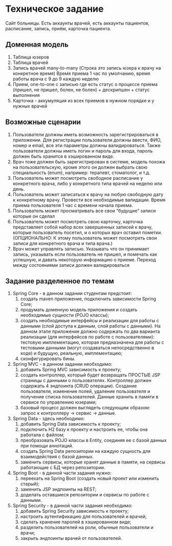 # Техническое задание
Сайт больницы. Есть аккаунты врачей, есть аккаунты пациентов, расписание, запись, приём, карточка пациента.

## Доменная модель
1. Таблица юзеров
2.	Таблица врачей
3.	Запись врачей many-to-many (Строка это запись юзера к врачу на конкретное время) Время приема 1 час по умолчанию, время работы врача с 9 до 9 каждую неделю
4.	Прием, one-to-one с записью где есть статус о процессе приема (пришел, не пришел, болен, не болен) + дескрипшен + статус выполнения
5.	Карточка - аккумуляция из всех приемов в нужном порядке и у нужных врачей

## Возможные сценарии
1.	Пользователи должны иметь возможность зарегистрироваться в приложении. Для регистрации пользователи должны ввести, ФИО, номер и email, все эти параметры должны валидироваться. Также пользователи должны иметь логин и пароль для входа, пароль должен быть хранится в хэшированном виде.
2.	Врач тоже должен быть зарегистрирован в системе, модель похожа на пользовательскую, кроме этого он должен выбрать свою специальность (enum), например: терапевт, стоматолог, и т.д.
3.	Пользователь может посмотреть свободное расписание у конкретного врача, либо у конкретного типа врачей на неделю или день.
4.	Пользователь может записаться к врачу на любую свободную дату к конкретному врачу. Провести все необходимые валидации. Время приема пользователя 1 час с времени начала приема.
5.	Пользователь может просматривать все свои “будущие” записи которые он сделал
6.	Пользователь может посмотреть свою карточку, карточка представляет собой набор всех завершенных записей к врачу, которые пользователь посетил, и о которых врач оставил пометки. (ОПЦИОНАЛЬНО: К этому пользователь может посмотреть свои записи для конкретного врача и типа врача.)
7.	Врач может управлять записью. Указывать что он принимает запись, указывать если пользователь не пришел, и помечать как успешную, и давать некоторую информацию о приеме. Переход между состояниями записи должен валидироваться

## Задание разделенное по темам
1.	Spring Core - в данном задании студентам предстоит:
      1)    создать maven приложение, подключить зависимости Spring Core;
      2)	продумать доменную модель приложения и создать необходимые сущности (POJO классы);
      3)	создать необходимые интерфейсы и реализации для работы с данными (слой доступа к данным, слой работы с данными). На данном этапе приложение должно содержать по два варианта реализации (для интерфейсов по работе с пользователями): тестовую имплементацию, которая предназначена для работы с тестовыми данными (могут создаваться непосредственно в коде) и будущую, реальную, имплементацию;
      4)	сконфигурировать бины.
2.	Spring MVC - в данном задании необходимо:
      1)	добавить Spring MVC зависимость к проекту;
      2)	создать контроллер, который будет возвращать ПРОСТЫЕ JSP страницы с данными о пользователях. Контроллер должен содержать 4 эндпоинта (CRUD операции). Создание пользователя, изменение полей, удаление пользователя и получение списка пользователей. Данные хранить в памяти в сервисе по управлению юзерами;
      3)	базовый процесс должен выглядеть следующим образом: запрос к контроллеру -> сервис -> данные.
3.	Spring Data - здесь необходимо:
      1)	добавить Spring Data зависимость к проекту;
      2)	подключить H2 базу к проекту и настроить ее, чтобы она работала с файлом;
      3)	преобразовать POJO классы в Entity, соединяя ее с базой данных при помощи аннотаций.
      4)	создать Spring Data репозитории на каждую сущность для взаимодействия с базой данных.
      5)	заменить сервисы, которые хранят данные в памяти, на сервисы работающие с БД через репозитории.
4.	Spring Boot - в данной части задания нужно:
      1)	переехать на Spring Boot (создать новый проект или изменить старый);
      2)	заменить JSP эндпоинты на REST;
      3)	доделать оставшиеся репозитории и сервисы по работе с данными.
5.	Spring Security - в данной части задания необходимо:
      1)	добавить Spring Security зависимость к проекту;
      2)	настроить аутентификацию для пользователей и врачей;
      3)	сделать хранение паролей в хэшированном виде;
      4)	разделить пользователей на роли, обычные пользователи и врачи;
      5)	закрыть эндпоинты врачей от пользователей.